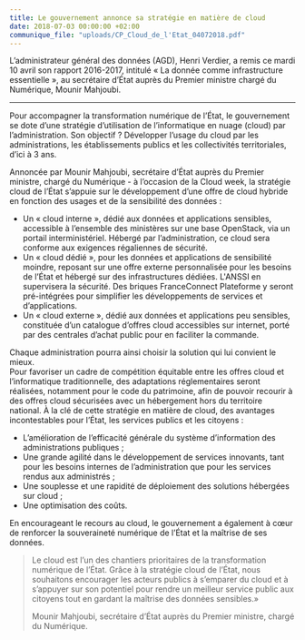 ```yaml
---
title: Le gouvernement annonce sa stratégie en matière de cloud
date: 2018-07-03 00:00:00 +02:00
communique_file: "uploads/CP_Cloud_de_l'Etat_04072018.pdf"
---
```


<div class="en-tete">L’administrateur général des données (AGD), Henri Verdier, a remis ce mardi 10 avril son rapport
2016-2017, intitulé « La donnée comme infrastructure essentielle », au secrétaire d’État auprès du Premier ministre
chargé du Numérique, Mounir Mahjoubi. </div>

--------

Pour accompagner la transformation numérique de l’État, le gouvernement se dote d’une stratégie d’utilisation de
l’informatique en nuage (cloud) par l’administration. Son objectif ? Développer l’usage du cloud par les
administrations, les établissements publics et les collectivités territoriales, d’ici à 3 ans.


Annoncée par Mounir Mahjoubi, secrétaire d’État auprès du Premier ministre, chargé du Numérique - à l’occasion de la
Cloud week, la stratégie cloud de l’État s’appuie sur le développement d’une offre de cloud hybride en fonction des
usages et de la sensibilité des données :

* Un « cloud interne », dédié aux données et applications sensibles, accessible à l’ensemble des ministères sur une
base OpenStack, via un portail interministériel. Hébergé par l’administration, ce cloud sera conforme aux exigences
régaliennes de sécurité.
* Un « cloud dédié », pour les données et applications de sensibilité moindre, reposant sur une offre externe
personnalisée pour les besoins de l’État et hébergé sur des infrastructures dédiées. L'ANSSI en supervisera la
sécurité. Des briques FranceConnect Plateforme y seront pré-intégrées pour simplifier les développements de services et
d’applications. 
* Un « cloud externe », dédié aux données et applications peu sensibles, constituée d’un catalogue  d’offres
cloud accessibles sur internet, porté par des centrales d’achat public pour en faciliter la commande.

Chaque administration pourra ainsi choisir la solution qui lui convient le mieux.   
Pour favoriser un cadre de compétition équitable entre les offres cloud et l’informatique traditionnelle, des
adaptations réglementaires seront réalisées, notamment pour le code du patrimoine, afin de pouvoir recourir à des
offres cloud sécurisées avec un hébergement hors du territoire national.
À la clé de cette stratégie en matière de cloud, des avantages incontestables pour l’État, les services publics et les
citoyens :

* L’amélioration de l’efficacité générale du système d’information des administrations publiques ;
* Une grande agilité dans le développement de services innovants, tant pour les besoins internes de l’administration
que pour les services rendus aux administrés ;
* Une souplesse et une rapidité de déploiement des solutions hébergées sur cloud ;
* Une optimisation des coûts.


En encourageant le recours au cloud, le gouvernement a également à cœur de  renforcer la souveraineté numérique de
l’État et la maîtrise de ses données. 

> Le cloud est l’un des chantiers prioritaires de la transformation numérique de l’État. Grâce à la stratégie cloud de l’État, nous souhaitons encourager les acteurs publics à s’emparer du cloud et à s’appuyer sur son potentiel pour rendre un meilleur service public aux citoyens tout en gardant la maîtrise des données sensibles.» 
>
> Mounir Mahjoubi, secrétaire d’État auprès du Premier ministre, chargé du Numérique.



  


